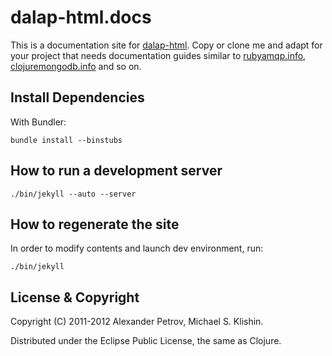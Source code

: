 # dalap-html.docs

This is a documentation site for
[dalap-html](http://github.com/BirdseyeSoftware/dalap-html). Copy or
clone me and adapt for your project that needs documentation guides
similar to [rubyamqp.info](http://rubyamqp.info),
[clojuremongodb.info](http://clojuremongodb.info) and so on.


## Install Dependencies

With Bundler:

    bundle install --binstubs


## How to run a development server

    ./bin/jekyll --auto --server


## How to regenerate the site

In order to modify contents and launch dev environment, run:

    ./bin/jekyll


## License & Copyright

Copyright (C) 2011-2012 Alexander Petrov, Michael S. Klishin.

Distributed under the Eclipse Public License, the same as Clojure.
